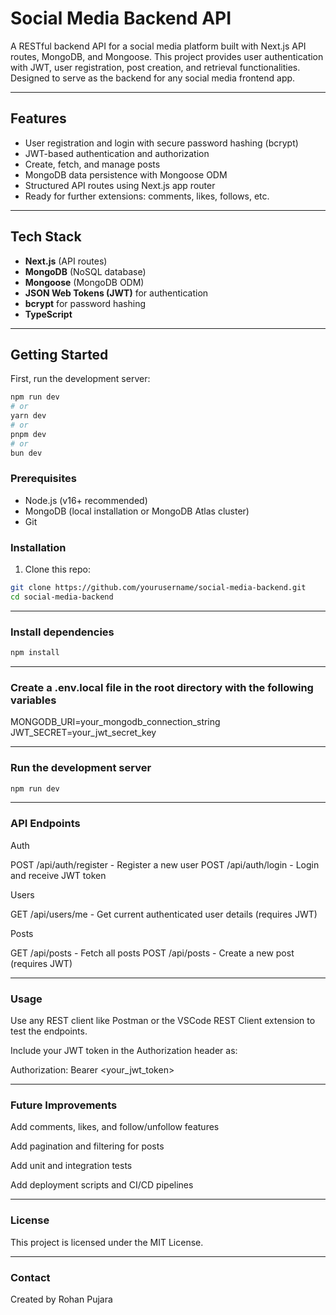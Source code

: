 # Social Media Backend API

A RESTful backend API for a social media platform built with Next.js API routes, MongoDB, and Mongoose. This project provides user authentication with JWT, user registration, post creation, and retrieval functionalities. Designed to serve as the backend for any social media frontend app.

---

## Features

- User registration and login with secure password hashing (bcrypt)
- JWT-based authentication and authorization
- Create, fetch, and manage posts
- MongoDB data persistence with Mongoose ODM
- Structured API routes using Next.js app router
- Ready for further extensions: comments, likes, follows, etc.

---

## Tech Stack

- **Next.js** (API routes)
- **MongoDB** (NoSQL database)
- **Mongoose** (MongoDB ODM)
- **JSON Web Tokens (JWT)** for authentication
- **bcrypt** for password hashing
- **TypeScript**

---


## Getting Started

First, run the development server:

```bash
npm run dev
# or
yarn dev
# or
pnpm dev
# or
bun dev
```

### Prerequisites

- Node.js (v16+ recommended)
- MongoDB (local installation or MongoDB Atlas cluster)
- Git

### Installation

1. Clone this repo:

```bash
git clone https://github.com/yourusername/social-media-backend.git
cd social-media-backend
```

---

### Install dependencies

```bash
npm install
```

---

### Create a .env.local file in the root directory with the following variables

MONGODB_URI=your_mongodb_connection_string
JWT_SECRET=your_jwt_secret_key

---

### Run the development server

```bash
npm run dev
```

---

### API Endpoints

Auth

POST /api/auth/register - Register a new user
POST /api/auth/login - Login and receive JWT token

Users

GET /api/users/me - Get current authenticated user details (requires JWT)

Posts

GET /api/posts - Fetch all posts
POST /api/posts - Create a new post (requires JWT)

---

### Usage

Use any REST client like Postman or the VSCode REST Client extension to test the endpoints.

Include your JWT token in the Authorization header as:

Authorization: Bearer <your_jwt_token>

---

### Future Improvements

Add comments, likes, and follow/unfollow features

Add pagination and filtering for posts

Add unit and integration tests

Add deployment scripts and CI/CD pipelines

---

### License

This project is licensed under the MIT License.

---

### Contact

Created by Rohan Pujara